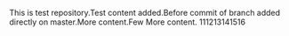This is test repository.Test content added.Before commit of branch added directly on master.More content.Few More content. 111213141516
